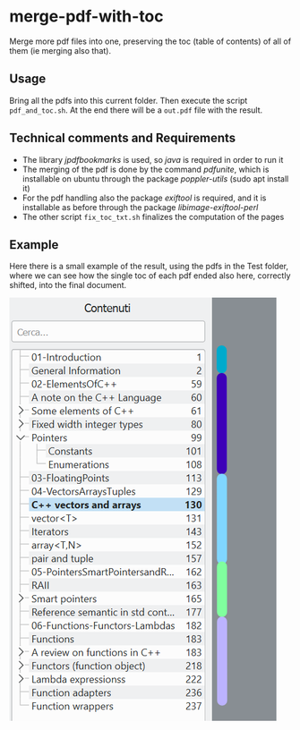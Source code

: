 # merge-pdf-with-toc
Merge more pdf files into one, preserving the toc (table of contents) of all of them (ie merging also that).

## Usage
Bring all the pdfs into this current folder. Then execute the script `pdf_and_toc.sh`. At the end there will be a `out.pdf` file with the result.

## Technical comments and Requirements
- The library *jpdfbookmarks* is used, so *java* is required in order to run it
- The merging of the pdf is done by the command *pdfunite*, which is installable on ubuntu through the package *poppler-utils* (sudo apt install it)
- For the pdf handling also the package *exiftool* is required, and it is installable as before through the package *libimage-exiftool-perl*
- The other script `fix_toc_txt.sh` finalizes the computation of the pages 

## Example
Here there is a small example of the result, using the pdfs in the Test folder, where we can see how the single toc of each pdf ended also here, correctly shifted, into the final document.

![example of the result](./example.png)
